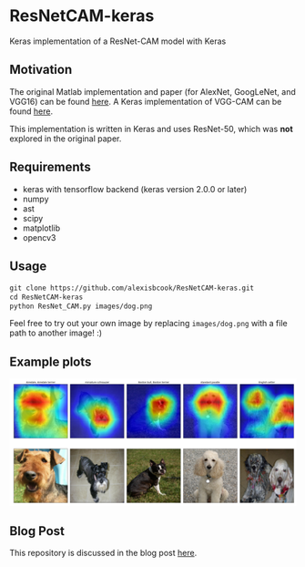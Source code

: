 [//]: # (Image References)

[image1]: ./images/dog_localization.png "Dog Localization"

# ResNetCAM-keras
Keras implementation of a ResNet-CAM model with Keras

## Motivation

The original Matlab implementation and paper (for AlexNet, GoogLeNet, and VGG16) can be found [here](https://github.com/metalbubble/CAM).  A Keras implementation of VGG-CAM can be found [here](https://github.com/tdeboissiere/VGG16CAM-keras/blob/master/README.md).

This implementation is written in Keras and uses ResNet-50, which was __not__ explored in the original paper.  

## Requirements

- keras with tensorflow backend (keras version 2.0.0 or later)
- numpy
- ast
- scipy
- matplotlib
- opencv3

## Usage

``` 
git clone https://github.com/alexisbcook/ResNetCAM-keras.git
cd ResNetCAM-keras
python ResNet_CAM.py images/dog.png
```

Feel free to try out your own image by replacing `images/dog.png` with a file path to another image! :)

## Example plots

![Dog Localization][image1]

## Blog Post

This repository is discussed in the blog post [here](https://alexisbcook.github.io/2017/global-average-pooling-layers-for-object-localization/).